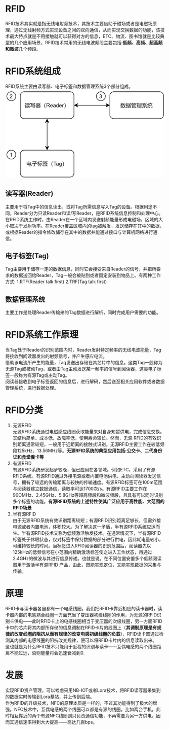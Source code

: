 # RFID
RFID技术其实就是指无线电射频技术，其技术主要借助于磁场或者是电磁场原理，通过无线射频方式实现设备之间的双向通信，从而实现交换数据的功能，该技术最大特点就是不用接触就可以获得对方的信息，ETC、物流、图书馆就是比较典型的几个应用场景，RFID技术常用的无线电波频段主要包括:**低频、高频、超高频和微波**几个频段。

# RFID系统组成
RFID系统主要由读写器、电子标签和数据管理系统3个部分组成。
![RFID](./images/rfid.jpg)
## 读写器(Reader)
主要用于将Tag中的信息读出，或将Tag所需信息写入Tag的设备。根据用途不同，Reader分为只读Reader和读/写Reader，是RFID系统信息控制和处理中心。  
在RFID系统工作时，由Reader在一个区域内发送射频能量形成电磁场，区域的大小取决于发射功率。在Reader覆盖区域内的tag被触发，发送储存在其中的数据，或根据Reader的指令修改储存在其中的数据并能通过接口与计算机网络进行通信。
## 电子标签(Tag)
Tag主要用于储存一定的数据信息，同时它会接受来自Reader的信号，并把所要求的数据送回给Reader，Tag一般会被贴到或者固定安装到物品上。有两种工作方式: 1.RTF(Reader talk first) 2.TRF(Tag talk first)
## 数据管理系统
主要工作是处理Reader传输来的Tag数据进行解析，同时完成用户需要的功能。

# RFID系统工作原理
当Tag处于Reader的识别范围内时，Reader发射特定频率的无线电波能量，Tag将接收到阅读器发出的射频信号，并产生感应电流。  
借助该电流所产生的能量，Tag发送出存储在其芯片中的信息。这类Tag一般称为无源Tag或被动Tag，或者由Tag主动发送某一频率的信号到阅读器，这类电子标签一般称为有源Tag或主动Tag。  
阅读器接收到电子标签返回的信息后，进行解码，然后送至相关应用软件或者数据管理系统，进行数据处理。

# RFID分类
1. 无源RFID  
无源RFID系统通过电磁感应线圈获取能量来对自身短暂供电，完成信息交换。其结构简单、成本低、故障率低，使用寿命较长。然而，无源 RFID的有效识别距离通常较短，一般用于近距离的接触式识别。无源RFID主要工作在较低频段125kHz、13.56MHz等。**无源RFID系统的典型应用包括:公交卡、二代身份证和食堂餐卡等**
2. 有源RFID  
有源RFID系统研发起步较晚，但已应用在各领域。例如ETC，采用了有源 RFID系统。有源RFID通过外接电源或者内置电池供电，主动向阅读器发送信号，拥有了较远的传输距离与较快的传输速度。有源RFID标签可在100m范围与阅读器建立数据通信，读取率可达1700次/s。有源RFID主要工作在90OMHz、2.45GHz、5.8GHz等超高频段和微波频段，且具有可以同时识别多个标签的功能。**有源RFID系统的上述特性使其广泛应用于高性能、大范围的RFID场景**
3. 半有源RFID  
由于无源RFID系统有效识别距离较短；有源RFID识别距离足够长，但需外接电源或者内置电池，体积较大。为了解决这一矛盾，半有源RFID系统应运而生。半有源RFID技术又称为低频激活触发技术。在通常情况下，半有源RFID标签处于休眠状态，仅对标签中保持数据的部分进行供电，因此耗电量较小，可维持较长的时间。当标签进入RFID阅读器的识别范围后，阅读器先以125kHz的低频信号在小范围内精确激活标签使之进入工作状态，再通过2.4GHz的微波与其进行信息传递。也就是说，在不同位置安置多个低频阅读器用于激活半有源RFID 产品，由此，既能实现定位，又能实现数据的采集与传输。

# 原理
RFID卡与读卡器各自都有一个电感线圈，我们把RFID卡靠近相应的读卡器时，读卡器内部的电感耦合线圈一方面充当了变压器初级线圈的作用，为无源的RFID识别卡供电——此时RFID卡上的电感线圈相当于变压器的次级线圈，另一方面RFID卡中的芯片将其内部所存储的信息调制在RFID卡片的线圈上（**其调制原理是有规律的改变线圈的阻抗从而有规律的改变电感初级线圈的负载**），RFID读卡器通过检测其内部的电感线圈的阻抗改变规律，便可以将RFID卡片内的信息读取出来。  
这也就是为什么RFID技术只能用于近程的识别与读卡——互偶电感的两个线圈距离不能过远，否则能量将会迅速衰减到0.

# 发展
实现RFID资产管理，可以考虑采用NB-IOT或者Lora技术，将RFID读写器采集到的数据实时传输到Lora基站，并上传到后端。  
作为RFID的升级技术，NFC的原理本质是一样的，不过其功能得到了极大的增强。NFC技术中，互偶电感的两个线圈可以都是有源的线圈，比如两台手机，此时相互靠近的两个有源NFC线圈则只负责通信功能，不再需要为另一方供电，因而其通信速率得到大大提高——高达几百bps。  




